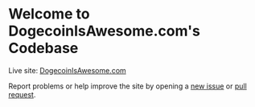 # Welcome to DogecoinIsAwesome.com's Codebase

Live site: [DogecoinIsAwesome.com](https://dogecoinisawesome.com)

Report problems or help improve the site by opening a [new issue](https://github.com/jacektrocinski/dogecoinisawesome-dot-com/issues/new) or [pull request](https://github.com/jacektrocinski/dogecoinisawesome-dot-com/compare).
